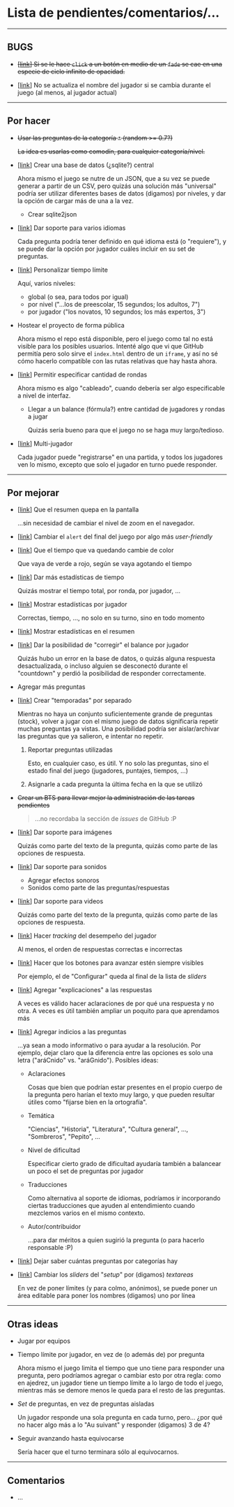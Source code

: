 # Lista de pendientes/comentarios/...


---
## BUGS
* ~~[[link](https://github.com/arencinosa/yo-me-la-se/issues/1)] Si se le hace `click` a un botón en medio de un `fade` se cae en una especie de ciclo infinito de opacidad.~~

* [[link](https://github.com/arencinosa/yo-me-la-se/issues/2)] No se actualiza el nombre del jugador si se cambia durante el juego (al menos, al jugador actual)


---
## Por hacer
* ~~Usar las preguntas de la categoría `*` (random >= 0.7?)~~

  ~~La idea es usarlas como comodín, para cualquier categoría/nivel.~~

* [[link](https://github.com/arencinosa/yo-me-la-se/issues/10)] Crear una base de datos (¿sqlite?) central

  Ahora mismo el juego se nutre de un JSON, que a su vez se puede generar a partir de un CSV, pero quizás una solución más "universal" podría ser utilizar diferentes bases de datos (digamos) por niveles, y dar la opción de cargar más de una a la vez.

  * Crear sqlite2json

* [[link](https://github.com/arencinosa/yo-me-la-se/issues/11)] Dar soporte para varios idiomas

  Cada pregunta podría tener definido en qué idioma está (o "requiere"), y se puede dar la opción por jugador cuáles incluir en su set de preguntas.

* [[link](https://github.com/arencinosa/yo-me-la-se/issues/3)] Personalizar tiempo límite

  Aquí, varios niveles:

  * global (o sea, para todos por igual)
  * por nivel ("...los de preescolar, 15 segundos; los adultos, 7")
  * por jugador ("los novatos, 10 segundos; los más expertos, 3")

* Hostear el proyecto de forma pública

  Ahora mismo el repo está disponible, pero el juego como tal no está visible para los posibles usuarios. Intenté algo que vi que GitHub permitía pero solo sirve el `index.html` dentro de un `iframe`, y así no sé cómo hacerlo compatible con las rutas relativas que hay hasta ahora.

* [[link](https://github.com/arencinosa/yo-me-la-se/issues/12)] Permitir especificar cantidad de rondas

  Ahora mismo es algo "cableado", cuando debería ser algo especificable a nivel de interfaz. 
  
  * Llegar a un balance (fórmula?) entre cantidad de jugadores y rondas a jugar
  
    Quizás sería bueno para que el juego no se haga muy largo/tedioso.

* [[link](https://github.com/arencinosa/yo-me-la-se/issues/13)] Multi-jugador

  Cada jugador puede "registrarse" en una partida, y todos los jugadores ven lo mismo, excepto que solo el jugador en turno puede responder.


---
## Por mejorar

* [[link](https://github.com/arencinosa/yo-me-la-se/issues/4)] Que el resumen quepa en la pantalla

  ...sin necesidad de cambiar el nivel de zoom en el navegador.

* [[link](https://github.com/arencinosa/yo-me-la-se/issues/5)] Cambiar el `alert` del final del juego por algo más _user-friendly_

* [[link](https://github.com/arencinosa/yo-me-la-se/issues/14)] Que el tiempo que va quedando cambie de color

  Que vaya de verde a rojo, según se vaya agotando el tiempo

* [[link](https://github.com/arencinosa/yo-me-la-se/issues/15)] Dar más estadísticas de tiempo

  Quizás mostrar el tiempo total, por ronda, por jugador, ...

* [[link](https://github.com/arencinosa/yo-me-la-se/issues/16)] Mostrar estadísticas por jugador

  Correctas, tiempo, ..., no solo en su turno, sino en todo momento

* [[link](https://github.com/arencinosa/yo-me-la-se/issues/6)] Mostrar estadísticas en el resumen

* [[link](https://github.com/arencinosa/yo-me-la-se/issues/17)] Dar la posibilidad de "corregir" el balance por jugador

  Quizás hubo un error en la base de datos, o quizás alguna respuesta desactualizada, o incluso alguien se desconectó durante el "countdown" y perdió la posibilidad de responder correctamente.

* Agregar más preguntas

* [[link](https://github.com/arencinosa/yo-me-la-se/issues/18)] Crear "temporadas" por separado

  Mientras no haya un conjunto suficientemente grande de preguntas (stock), volver a jugar con el mismo juego de datos significaría repetir muchas preguntas ya vistas. Una posibilidad podría ser aislar/archivar las preguntas que ya salieron, e intentar no repetir.

  1. Reportar preguntas utilizadas

     Esto, en cualquier caso, es útil. Y no solo las preguntas, sino el estado final del juego (jugadores, puntajes, tiempos, ...)
  
  2. Asignarle a cada pregunta la última fecha en la que se utilizó

* ~~Crear un BTS para llevar mejor la administración de las tareas pendientes~~

  >...no recordaba la sección de _issues_ de GitHub :P

* [[link](https://github.com/arencinosa/yo-me-la-se/issues/7)] Dar soporte para imágenes

   Quizás como parte del texto de la pregunta, quizás como parte de las opciones de respuesta.

* [[link](https://github.com/arencinosa/yo-me-la-se/issues/8)] Dar soporte para sonidos

  * Agregar efectos sonoros
  * Sonidos como parte de las preguntas/respuestas

* [[link](https://github.com/arencinosa/yo-me-la-se/issues/9)] Dar soporte para videos

   Quizás como parte del texto de la pregunta, quizás como parte de las opciones de respuesta.

* [[link](https://github.com/arencinosa/yo-me-la-se/issues/19)] Hacer _tracking_ del desempeño del jugador

  Al menos, el orden de respuestas correctas e incorrectas

* [[link](https://github.com/arencinosa/yo-me-la-se/issues/20)] Hacer que los botones para avanzar estén siempre visibles

  Por ejemplo, el de "Configurar" queda al final de la lista de _sliders_

* [[link](https://github.com/arencinosa/yo-me-la-se/issues/21)] Agregar "explicaciones" a las respuestas

  A veces es válido hacer aclaraciones de por qué una respuesta y no otra. A veces es útil también ampliar un poquito para que aprendamos más

* [[link](https://github.com/arencinosa/yo-me-la-se/issues/22)] Agregar indicios a las preguntas

  ...ya sean a modo informativo o para ayudar a la resolución. Por ejemplo, dejar claro que la diferencia entre las opciones es solo una letra ("aráCnido" vs. "aráGnido"). Posibles ideas:

  * Aclaraciones

    Cosas que bien que podrían estar presentes en el propio cuerpo de la pregunta pero harían el texto muy largo, y que pueden resultar útiles como "fijarse bien en la ortografía".

  * Temática

    "Ciencias", "Historia", "Literatura", "Cultura general", ..., "Sombreros", "Pepito", ...

  * Nivel de dificultad

    Especificar cierto grado de dificultad ayudaría también a balancear un poco el set de preguntas por jugador

  * Traducciones

    Como alternativa al soporte de idiomas, podríamos ir incorporando ciertas traducciones que ayuden al entendimiento cuando mezclemos varios en el mismo contexto.

  * Autor/contribuidor

    ...para dar méritos a quien sugirió la pregunta (o para hacerlo responsable :P)

* [[link](https://github.com/arencinosa/yo-me-la-se/issues/23)] Dejar saber cuántas preguntas por categorías hay

* [[link](https://github.com/arencinosa/yo-me-la-se/issues/24)] Cambiar los _sliders_ del "_setup_" por (digamos) _textareas_

  En vez de poner límites (y para colmo, anónimos), se puede poner un área editable para poner los nombres (digamos) uno por línea

---
## Otras ideas

* Jugar por equipos

* Tiempo límite por jugador, en vez de (o además de) por pregunta

   Ahora mismo el juego limita el tiempo que uno tiene para responder una pregunta, pero podríamos agregar o cambiar esto por otra regla: como en ajedrez, un jugador tiene un tiempo límite a lo largo de todo el juego, mientras más se demore menos le queda para el resto de las preguntas.

* _Set_ de preguntas, en vez de preguntas aisladas

   Un jugador responde una sola pregunta en cada turno, pero... ¿por qué no hacer algo más a lo "Au suivant" y responder (digamos) 3 de 4?

* Seguir avanzando hasta equivocarse

   Sería hacer que el turno terminara sólo al equivocarnos.

---
## Comentarios
* ...